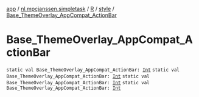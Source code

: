 [app](../../../index.md) / [nl.mpcjanssen.simpletask](../../index.md) / [R](../index.md) / [style](index.md) / [Base_ThemeOverlay_AppCompat_ActionBar](.)

# Base_ThemeOverlay_AppCompat_ActionBar

`static val Base_ThemeOverlay_AppCompat_ActionBar: `[`Int`](https://kotlinlang.org/api/latest/jvm/stdlib/kotlin/-int/index.html)
`static val Base_ThemeOverlay_AppCompat_ActionBar: `[`Int`](https://kotlinlang.org/api/latest/jvm/stdlib/kotlin/-int/index.html)
`static val Base_ThemeOverlay_AppCompat_ActionBar: `[`Int`](https://kotlinlang.org/api/latest/jvm/stdlib/kotlin/-int/index.html)
`static val Base_ThemeOverlay_AppCompat_ActionBar: `[`Int`](https://kotlinlang.org/api/latest/jvm/stdlib/kotlin/-int/index.html)